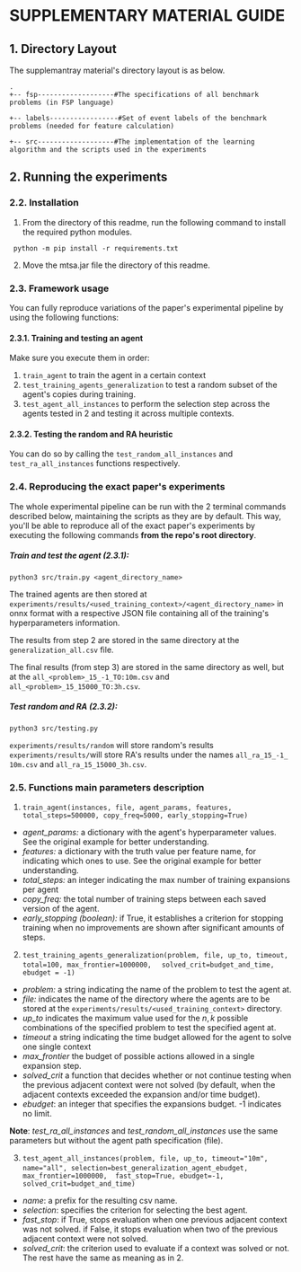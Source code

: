 # SUPPLEMENTARY MATERIAL GUIDE

## 1. Directory Layout
  
  The supplemantray material's directory layout is as below.

```  
.
+-- fsp-------------------#The specifications of all benchmark problems (in FSP language)

+-- labels-----------------#Set of event labels of the benchmark problems (needed for feature calculation)
		
+-- src-------------------#The implementation of the learning algorithm and the scripts used in the experiments
```

## 2. Running the experiments

### 2.2. Installation
  
  1. From the directory of this readme, run the following command to install the required python modules.
 ``` 
  python -m pip install -r requirements.txt
 ```
  2. Move the mtsa.jar file the directory of this readme.
   
 
 
### 2.3. Framework usage
You can fully reproduce variations of the paper's experimental pipeline by using the following functions:

#### 2.3.1. Training and testing an agent
Make sure you execute them in order:
1. ```train_agent``` to train the agent in a certain context
2. ```test_training_agents_generalization``` to test a random subset of the agent's copies during training.
3. ```test_agent_all_instances``` to perform the selection step across the agents tested in 2 and testing it across multiple contexts.

#### 2.3.2. Testing the random and RA heuristic
You can do so by calling the ```test_random_all_instances``` and ```test_ra_all_instances``` functions respectively.

### 2.4. Reproducing the exact paper's experiments 
The whole experimental pipeline can be run with the 2 terminal commands described below, maintaining the scripts as they are by default. This way, you'll be able to reproduce all of the exact paper's experiments by executing the following commands **from the repo's root directory**.
##### Train and test the agent (2.3.1): 
```console
python3 src/train.py <agent_directory_name> 
``` 
The trained agents are then stored at ```experiments/results/<used_training_context>/<agent_directory_name>``` in onnx format with a respective JSON file containing all of the training's hyperparameters information.

The  results from step 2 are stored in the same directory at the ```generalization_all.csv``` file.

The final results (from step 3) are stored in the same directory as well, but at the ```all_<problem>_15_-1_TO:10m.csv``` and ```all_<problem>_15_15000_TO:3h.csv```.


##### Test random and RA (2.3.2):
```console
python3 src/testing.py 
```
```experiments/results/random``` will store random's results
```experiments/results/```will store RA's results under the names  ```all_ra_15_-1_	10m.csv``` and ```all_ra_15_15000_3h.csv```.

### 2.5. Functions main parameters description


1. ```train_agent(instances, file, agent_params, features, total_steps=500000, copy_freq=5000, early_stopping=True)```
 
+ *agent_params:* a dictionary with the agent's hyperparameter values. See the original example for better understanding.
+ *features:* a dictionary with the truth value per feature name, for indicating which ones to use. See the original example for better understanding.
+ *total_steps:* an integer indicating the max number of training expansions per agent
+  *copy_freq:* the total number of training steps between each saved version of the agent.
+ *early_stopping (boolean):* if True, it establishes a criterion for stopping training when no improvements are shown after significant amounts of steps.

2. ```test_training_agents_generalization(problem, file, up_to, timeout, total=100, max_frontier=1000000,  ```
  ```solved_crit=budget_and_time, ebudget = -1)```


+ *problem:* a string indicating the name of the problem to test the agent at.
+ *file:* indicates the name of the directory where the agents are to be stored at the ```experiments/results/<used_training_context>``` directory.
+ *up_to* indicates the maximum value used for the $n,k$ possible combinations  of the specified problem to test the specified agent at.
+ *timeout* a string indicating the time budget allowed for the agent to solve one single context
+ *max_frontier* the budget of possible actions allowed in a single expansion step.
+ *solved_crit* a function that decides whether or not continue testing when the previous adjacent context were not solved (by default, when the adjacent contexts exceeded the expansion and/or time budget).
+ *ebudget*: an integer that specifies the expansions budget. -1 indicates no limit.

**Note**: *test_ra_all_instances* and *test_random_all_instances* use the same parameters but without the agent path specification (file).

3. ```test_agent_all_instances(problem, file, up_to, timeout="10m", name="all", selection=best_generalization_agent_ebudget,```
``` max_frontier=1000000,  fast_stop=True, ebudget=-1, solved_crit=budget_and_time)```
+ *name*: a prefix for the resulting csv name.
+ *selection*: specifies the criterion for selecting the best agent.
+ *fast_stop*: if True, stops evaluation when one previous adjacent context was not solved. if False, it stops evaluation when two of the previous adjacent context were not solved.
+ *solved_crit*: the criterion used to evaluate if a context was solved or not. 
The rest have the same as meaning as in 2.

